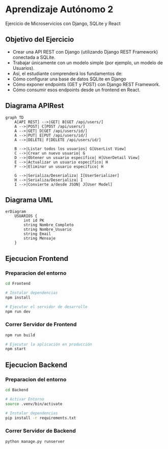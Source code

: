 # Aprendizaje Autónomo 2

Ejercicio de Microservicios con Django, SQLite y React

##  Objetivo del Ejercicio
- Crear una API REST con Django (utilizando Django REST Framework) conectada a SQLite.
- Trabajar únicamente con un modelo simple (por ejemplo, un modelo de Usuarios).
- Así, el estudiante comprenderá los fundamentos de: 
- Cómo configurar una base de datos SQLite en Django
- Cómo exponer endpoints (GET y POST) con Django REST Framework.
- Cómo consumir esos endpoints desde un frontend en React.

##  Diagrama APIRest
```mermaid
graph TD
    A[API REST] -->|GET| B[GET /api/users/]
    A -->|POST| C[POST /api/users/]
    A -->|GET| D[GET /api/users/id/]
    A -->|PUT| E[PUT /api/users/id/]
    A -->|DELETE| F[DELETE /api/users/id/]

    B -->|Listar todos los usuarios| G[UserList View]
    C -->|Crear un nuevo usuario| G
    D -->|Obtener un usuario específico| H[UserDetail View]
    E -->|Actualizar un usuario específico| H
    F -->|Eliminar un usuario específico| H

    G -->|Serializa/Deserializa| I[UserSerializer]
    H -->|Serializa/Deserializa| I
    I -->|Convierte a/desde JSON| J[User Model]
```

##  Diagrama UML 
```mermaid
erDiagram
    USUARIOS {
        int id PK
        string Nombre_Completo
        string Nombre_Usuario
        string Email
        string Mensaje
    }
```

##  Ejecucion Frontend

### Preparacion del entorno
```bash
cd Frontend

# Instalar dependencias
npm install

# Ejecutar el servidor de desarrollo
npm run dev
```

### Correr Servidor de Frontend
```bash
npm run build

# Ejecutar la aplicación en producción
npm start
```

##  Ejecucion Backend

### Preparacion del entorno
```bash
cd Backend

# Activar Entorno
source .venv/bin/activate

# Instalar dependencias
pip install -r requirements.txt
```

### Correr Servidor de Backend
```bash
python manage.py runserver
```

